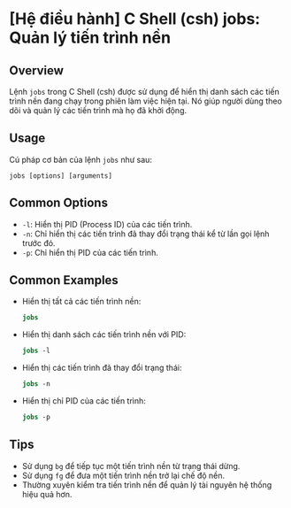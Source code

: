 # [Hệ điều hành] C Shell (csh) jobs: Quản lý tiến trình nền

## Overview
Lệnh `jobs` trong C Shell (csh) được sử dụng để hiển thị danh sách các tiến trình nền đang chạy trong phiên làm việc hiện tại. Nó giúp người dùng theo dõi và quản lý các tiến trình mà họ đã khởi động.

## Usage
Cú pháp cơ bản của lệnh `jobs` như sau:
```
jobs [options] [arguments]
```

## Common Options
- `-l`: Hiển thị PID (Process ID) của các tiến trình.
- `-n`: Chỉ hiển thị các tiến trình đã thay đổi trạng thái kể từ lần gọi lệnh trước đó.
- `-p`: Chỉ hiển thị PID của các tiến trình.

## Common Examples
- Hiển thị tất cả các tiến trình nền:
  ```csh
  jobs
  ```

- Hiển thị danh sách các tiến trình nền với PID:
  ```csh
  jobs -l
  ```

- Hiển thị các tiến trình đã thay đổi trạng thái:
  ```csh
  jobs -n
  ```

- Hiển thị chỉ PID của các tiến trình:
  ```csh
  jobs -p
  ```

## Tips
- Sử dụng `bg` để tiếp tục một tiến trình nền từ trạng thái dừng.
- Sử dụng `fg` để đưa một tiến trình nền trở lại chế độ nền.
- Thường xuyên kiểm tra tiến trình nền để quản lý tài nguyên hệ thống hiệu quả hơn.